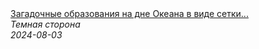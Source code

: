 <!--2024-08-03 16:06:03-->
<div class="yb">
  <a class="nodecor" href="/posts.html?tajny/zagadochnye_obrazovaniya_na_dne_okeana_v_vide_setki_sushchestvujut_i_na_sushe">
    <img class="preview" data-videoid="fnGUqWtMHAE" src="https://i3.ytimg.com/vi/fnGUqWtMHAE/hqdefault.jpg" align="middle" alt="">
  </a>
  <div class="inlbl text">
    <a class="nodecor" href="/posts.html?tajny/zagadochnye_obrazovaniya_na_dne_okeana_v_vide_setki_sushchestvujut_i_na_sushe">Загадочные образования на дне Океана в виде сетки...</a><br>
    <i class="smaller2">Темная сторона</i><br>
    <i class="smaller3">2024-08-03</i>
  </div>
</div>
